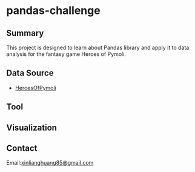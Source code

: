 # pandas-challenge
## Summary ##
This project is designed to learn about Pandas library and apply it to data analysis for the fantasy game Heroes of Pymoli.
## Data Source ##
* [HeroesOfPymoli](HeroesOfPymoli/Resources/purchase_data.csv)
## Tool ##

## Visualization ##

## Contact ##
Email:xinlianghuang85@gmail.com
